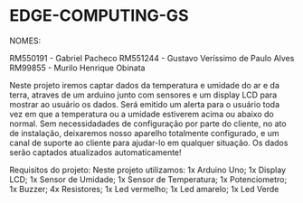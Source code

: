 # EDGE-COMPUTING-GS


NOMES:

RM550191 - Gabriel Pacheco 
RM551244 - Gustavo Veríssimo de Paulo Alves 
RM99855  - Murilo Henrique Obinata 


Neste projeto iremos captar dados da temperatura e umidade do ar e da terra, atraves de um arduino junto com sensores e um display LCD para mostrar ao usuário os dados. Será emitido um alerta para o usuário toda vez em que a temperatura ou a umidade estiverem acima ou abaixo do normal. Sem necessidadades de configuração por parte do cliente, no ato de instalação, deixaremos nosso aparelho totalmente configurado, e um canal de suporte ao cliente para ajudar-lo em qualquer situação. Os dados serão captados atualizados automaticamente!



Requisitos do projeto:
Neste projeto utilizamos:
	1x Arduino Uno;
	1x Display LCD;
	1x Sensor de Umidade;
	1x Sensor de Temperatura;
	1x Potenciometro;
	1x Buzzer;
	4x Resistores; 
	1x Led vermelho;
	1x Led amarelo;
	1x Led Verde
